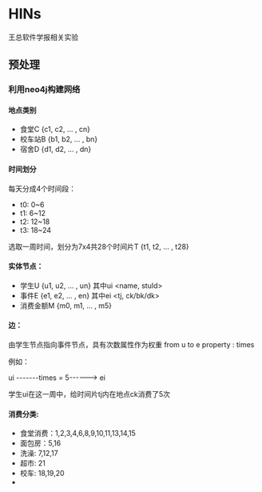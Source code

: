 # HINs
王总软件学报相关实验


## 预处理

### 利用neo4j构建网络

#### 地点类别
- 食堂C {c1, c2, ... , cn}
- 校车站B {b1, b2, ... , bn}
- 宿舍D {d1, d2, ... , dn}

#### 时间划分
每天分成4个时间段：
- t0: 0~6
- t1: 6~12
- t2: 12~18
- t3: 18~24 

选取一周时间，划分为7x4共28个时间片T {t1, t2, ... , t28}

#### 实体节点：
- 学生U {u1, u2, ... , un} 其中ui <name, stuId>
- 事件E {e1, e2, ... , en} 其中ei <tj, ck/bk/dk>
- 消费金额M {m0, m1, ... , m5}

#### 边：
由学生节点指向事件节点，具有次数属性作为权重
from u
to e
property : times

例如： 
          
ui -------times = 5------> ei

学生ui在这一周中，给时间片tj内在地点ck消费了5次


#### 消费分类:
- 食堂消费：1,2,3,4,6,8,9,10,11,13,14,15
- 面包房：5,16 
- 洗澡: 7,12,17
- 超市: 21
- 校车: 18,19,20
- 
